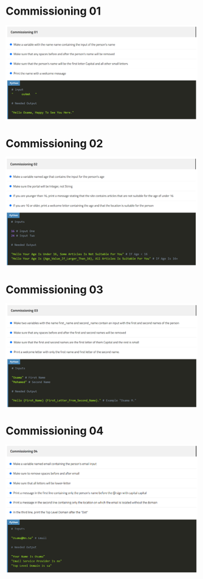 # Commissioning 01
![Commissioning 01](https://github.com/GeorgeHanyMilad/ElZero-Tasks-With-Python/blob/master/08.%20User%20Input%20And%20Practice/Images/Commissioning%2001.png?raw=true)
<br>

# Commissioning 02
![Commissioning 02](https://github.com/GeorgeHanyMilad/ElZero-Tasks-With-Python/blob/master/08.%20User%20Input%20And%20Practice/Images/Commissioning%2002.png?raw=true)
<br>

# Commissioning 03
![Commissioning 03](https://github.com/GeorgeHanyMilad/ElZero-Tasks-With-Python/blob/master/08.%20User%20Input%20And%20Practice/Images/Commissioning%2003.png?raw=true)
<br>

# Commissioning 04
![Commissioning 04](https://github.com/GeorgeHanyMilad/ElZero-Tasks-With-Python/blob/master/08.%20User%20Input%20And%20Practice/Images/Commissioning%2004.png?raw=true)
<br>